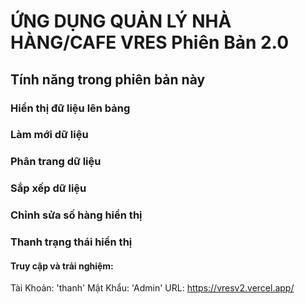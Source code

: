 # ỨNG DỤNG QUẢN LÝ NHÀ HÀNG/CAFE VRES Phiên Bản 2.0 
## Tính năng trong phiên bản này

### Hiển thị đữ liệu lên bảng

### Làm mới dữ liệu

### Phân trang dữ liệu

### Sắp xếp dữ liệu

### Chỉnh sửa số hàng hiển thị

### Thanh trạng thái hiển thị

#### Truy cập và trải nghiệm: 
Tài Khoản: 'thanh'
Mật Khẩu: 'Admin'
URL: https://vresv2.vercel.app/
